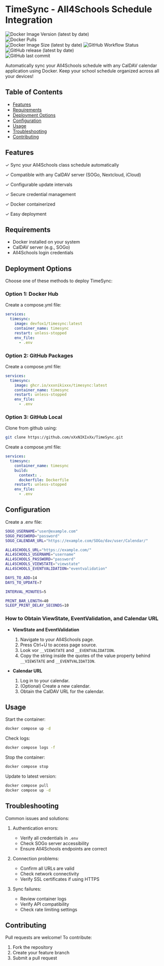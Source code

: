 # TimeSync - All4Schools Schedule Integration

![Docker Image Version (latest by date)](https://img.shields.io/docker/v/devfox1/timesync?sort=date)  
![Docker Pulls](https://img.shields.io/docker/pulls/devfox1/timesync)  
![Docker Image Size (latest by date)](https://img.shields.io/docker/image-size/devfox1/timesync?sort=date)
![GitHub Workflow Status](https://img.shields.io/github/actions/workflow/status/xXxNIKIxXx/TimeSync/docker-image.yml)
![GitHub release (latest by date)](https://img.shields.io/github/v/release/xXxNIKIxXx/TimeSync)  
![GitHub last commit](https://img.shields.io/github/last-commit/xXxNIKIxXx/TimeSync)

Automatically sync your All4Schools schedule with any CalDAV calendar application using Docker. Keep your school schedule organized across all your devices!

## Table of Contents

- [Features](#features)
- [Requirements](#requirements)
- [Deployment Options](#deployment-options)
- [Configuration](#configuration)
- [Usage](#usage)
- [Troubleshooting](#troubleshooting)
- [Contributing](#contributing)

## Features

✓ Sync your All4Schools class schedule automatically

✓ Compatible with any CalDAV server (SOGo, Nextcloud, iCloud)

✓ Configurable update intervals

✓ Secure credential management

✓ Docker containerized

✓ Easy deployment

## Requirements

- Docker installed on your system
- CalDAV server (e.g., SOGo)
- All4Schools login credentials

## Deployment Options

Choose one of these methods to deploy TimeSync:

### Option 1: Docker Hub

Create a compose.yml file:

```yaml
services:
  timesync:
    image: devfox1/timesync:latest
    container_name: timesync
    restart: unless-stopped
    env_file:
      - .env
```

### Option 2: GitHub Packages

Create a compose.yml file:

```yaml
services:
  timesync:
    image: ghcr.io/xxxnikixxx/timesync:latest
    container_name: timesync
    restart: unless-stopped
    env_file:
      - .env
```

### Option 3: GitHub Local

Clone from github using:

```bash
git clone https://github.com/xXxNIKIxXx/TimeSync.git
```

Create a compose.yml file:

```yaml
services:
  timesync:
    container_name: timesync
    build:
      context: .
      dockerfile: Dockerfile
    restart: unless-stopped
    env_file:
      - .env
```

## Configuration

Create a .env file:

```bash
SOGO_USERNAME="user@example.com"
SOGO_PASSWORD="password"
SOGO_CALENDAR_URL="https://example.com/SOGo/dav/user/Calendar/"

ALL4SCHOOLS_URL="https://example.com/"
ALL4SCHOOLS_USERNAME="username"
ALL4SCHOOLS_PASSWORD="password"
ALL4SCHOOLS_VIEWSTATE="viewstate"
ALL4SCHOOLS_EVENTVALIDATION="eventvalidation"

DAYS_TO_ADD=14
DAYS_TO_UPDATE=7

INTERVAL_MINUTES=5

PRINT_BAR_LENGTH=40
SLEEP_PRINT_DELAY_SECONDS=10
```

### How to Obtain ViewState, EventValidation, and Calendar URL

- **ViewState and EventValidation**
  1. Navigate to your All4Schools page.
  2. Press Ctrl+U to access page source.
  3. Look vor `__VIEWSTATE` and `__EVENTVALIDATION`.
  4. Copy the string inside the quotes of the value property behind `__VIEWSTATE` and `__EVENTVALIDATION`.

- **Calendar URL**
  1. Log in to your calendar.
  2. (Optional) Create a new calendar.
  3. Obtain the CalDAV URL for the calendar.

## Usage

Start the container:

```bash
docker compose up -d
```

Check logs:

```bash
docker compose logs -f
```

Stop the container:

```bash
docker compose stop
```

Update to latest version:

```bash
docker compose pull
docker compose up -d
```

## Troubleshooting

Common issues and solutions:

1. Authentication errors:
   - Verify all credentials in `.env`
   - Check SOGo server accessibility
   - Ensure All4Schools endpoints are correct

2. Connection problems:
   - Confirm all URLs are valid
   - Check network connectivity
   - Verify SSL certificates if using HTTPS

3. Sync failures:
   - Review container logs
   - Verify API compatibility
   - Check rate limiting settings

## Contributing

Pull requests are welcome! To contribute:
1. Fork the repository
2. Create your feature branch
3. Submit a pull request
